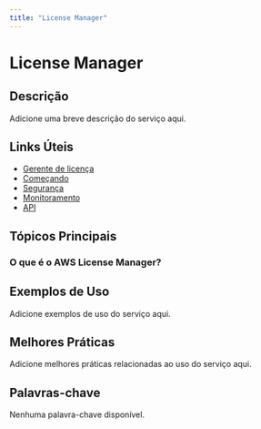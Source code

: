 ```yaml
---
title: "License Manager"
---
```


# License Manager

## Descrição

Adicione uma breve descrição do serviço aqui.

## Links Úteis

- [Gerente de licença](https://docs.aws.amazon.com/license-manager/latest/userguide/license-manager.html)
- [Começando](https://docs.aws.amazon.com/license-manager/latest/userguide/getting-started.html)
- [Segurança](https://docs.aws.amazon.com/license-manager/latest/userguide/security.html)
- [Monitoramento](https://docs.aws.amazon.com/license-manager/latest/userguide/monitoring.html)
- [API](https://docs.aws.amazon.com/license-manager/latest/userguide/api.html)

## Tópicos Principais

### O que é o AWS License Manager?

## Exemplos de Uso

Adicione exemplos de uso do serviço aqui.

## Melhores Práticas

Adicione melhores práticas relacionadas ao uso do serviço aqui.

## Palavras-chave

Nenhuma palavra-chave disponível.
